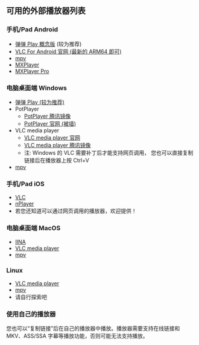 ## 可用的外部播放器列表


### 手机/Pad Android
* [弹弹 Play 概念版](https://www.dandanplay.com/) (较为推荐)
* [VLC For Android 官网 (最新的 ARM64 即可)](https://get.videolan.org/vlc-android/)
* [mpv](https://play.google.com/store/apps/details?id=is.xyz.mpv)
* [MXPlayer](https://play.google.com/store/apps/details?id=com.mxtech.videoplayer.ad)
* [MXPlayer Pro](https://play.google.com/store/apps/details?id=com.mxtech.videoplayer.pro) 

### 电脑桌面端 Windows
* [弹弹 Play (较为推荐)](https://www.dandanplay.com/)
* PotPlayer
  * [PotPlayer 腾讯镜像](https://pc.qq.com/detail/14/detail_15654.html)
  * [PotPlayer 官网 (被墙)](https://potplayer.daum.net/)
* VLC media player
  * [VLC media player 官网](https://www.videolan.org/vlc/)
  * [VLC media player 腾讯镜像](https://pc.qq.com/detail/9/detail_569.html)
  * 注: Windows 的 VLC 需要补丁后才能支持网页调用，
   您也可以直接复制链接后在播放器上按 Ctrl+V
* [mpv](https://mpv.io/installation/)

### 手机/Pad iOS
* [VLC](https://apps.apple.com/app/apple-store/id650377962)
* [nPlayer](https://apps.apple.com/app/apple-store/id539397400)
* 若您还知道可以通过网页调用的播放器，欢迎提供！

### 电脑桌面端 MacOS
* [IINA](https://iina.io/)
* [VLC media player](https://www.videolan.org/vlc/)
* [mpv](https://mpv.io/installation/installation/)

### Linux
* [VLC media player](https://www.videolan.org/vlc/)
* [mpv](https://mpv.io/installation/)
* 请自行探索吧

### 使用自己的播放器
您也可以“复制链接”后在自己的播放器中播放。播放器需要支持在线链接和 MKV、ASS/SSA 字幕等播放功能，否则可能无法支持播放。
